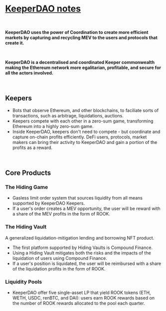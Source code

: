# [KeeperDAO notes](https://docs.keeperdao.com/reference/)


<br>

**KeeperDAO uses the power of Coordination to create more efficient markets by capturing and recycling MEV to the 
users and protocols that create it.**

<br>

**KeeperDAO is a decentralised and coordinated Keeper commonwealth making the Ethereum network more egalitarian, profitable, and secure for all the actors involved.**

<br>

## Keepers

* Bots that observe Ethereum, and other blockchains, to faciliate sorts of transactions, such as arbitrage, liquidations, auctions.
* Keepers compete with each other in a zero-sum game, transforming Ethereum into a highly zero-sum game.
* Inside KeeperDAO, keepers don't need to compete - but coordinate and capture on-chain profits efficiently. DeFi users, protocols, market makers can bring their activity to KeeperDAO and gain a portion of the profits as a reward.

<br>

## Core Products

### The Hiding Game

* Gasless limit order system that sources liquidity from all means supported by KeeperDAO Keepers.
* If a user's order creates a MEV opportunity, the user will be reward with a share of the MEV profits in the form of ROOK.

### The Hiding Vault

A generalized liquidation-mitigation lending and borrowing NFT product. 
* The first platform supported by Hiding Vaults is Compound Finance. 
* Using a Hiding Vault mitigates both the risks and the impacts of the liquidation of users using Compound Finance. 
* If a user's position is liquidated, the user will be reimbursed with a share of the liquidation profits in the form of ROOK.

### Liquidity Pools

* KeeperDAO offer five single-asset LP that yield ROOK tokens (ETH, WETH, USDC, renBTC, and DAI): users earn ROOK rewards based on the number  of ROOK rewards allocated to the pool each quarter.


